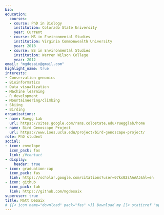 ```yaml
---
bio:
education:
  courses:
  - course: PhD in Biology
    institution: Colorado State University
    year: Current
  - course: MS in Environmental Studies
    institution: Virginia Commonwealth University
    year: 2018
  - course: BS in Environmental Studies
    institution: Warren Wilson College
    year: 2012
email: "mgdesaix@gmail.com"
highlight_name: true
interests:
- Conservation genomics
- Bioinformatics
- Data visualization
- Machine learning
- R development
- Mountaineering/climbing
- Skiing
- Birding
organizations:
- name: Ruegg Lab
  url: https://sites.google.com/rams.colostate.edu/ruegglab/home
- name: Bird Genoscape Project
  url: https://www.ioes.ucla.edu/project/bird-genoscape-project/
role: PhD student
social:
- icon: envelope
  icon_pack: fas
  link: /#contact
- display:
    header: true
- icon: graduation-cap
  icon_pack: fas
  link: https://scholar.google.com/citations?user=07ks02sAAAAJ&hl=en
- icon: github
  icon_pack: fab
  link: https://github.com/mgdesaix
superuser: true
title: Matt DeSaix
# {{< icon name="download" pack="fas" >}} Download my {{< staticref "uploads/resume.pdf" "newtab" >}}resumé{{< /staticref >}}.
---
```


